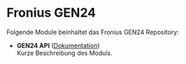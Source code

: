 # Fronius GEN24

Folgende Module beinhaltet das Fronius GEN24 Repository:

- __GEN24 API__ ([Dokumentation](GEN24%20API))  
	Kurze Beschreibung des Moduls.